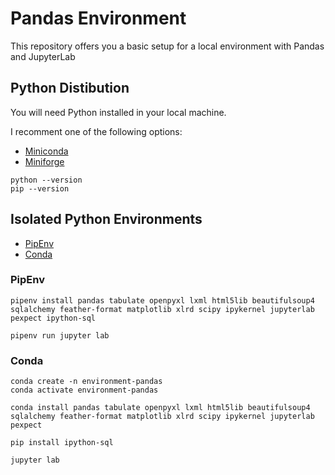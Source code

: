 # Pandas Environment

This repository offers you a basic setup for a local environment with Pandas and JupyterLab

## Python Distibution

You will need Python installed in your local machine.

I recomment one of the following options:

- [Miniconda](https://docs.conda.io/en/latest/miniconda.html)
- [Miniforge](https://github.com/conda-forge/miniforge)


```
python --version
pip --version
```

## Isolated Python Environments

- [PipEnv](https://pipenv.pypa.io/en/latest/)
- [Conda](https://docs.conda.io/projects/conda/en/latest/index.html)

### PipEnv


```
pipenv install pandas tabulate openpyxl lxml html5lib beautifulsoup4 sqlalchemy feather-format matplotlib xlrd scipy ipykernel jupyterlab pexpect ipython-sql

pipenv run jupyter lab
```

### Conda

```
conda create -n environment-pandas
conda activate environment-pandas

conda install pandas tabulate openpyxl lxml html5lib beautifulsoup4 sqlalchemy feather-format matplotlib xlrd scipy ipykernel jupyterlab pexpect

pip install ipython-sql

jupyter lab
```